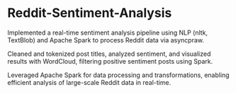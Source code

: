 # Reddit-Sentiment-Analysis

Implemented a real-time sentiment analysis pipeline using NLP (nltk, TextBlob) and Apache Spark to process Reddit data via asyncpraw.

Cleaned and tokenized post titles, analyzed sentiment, and visualized results with WordCloud, filtering positive sentiment posts using Spark.

Leveraged Apache Spark for data processing and transformations, enabling efficient analysis of large-scale Reddit data in real-time.
